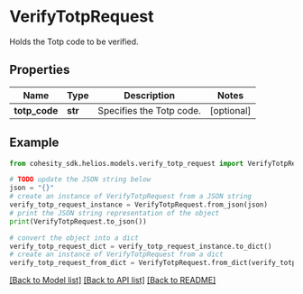 # VerifyTotpRequest

Holds the Totp code to be verified.

## Properties

Name | Type | Description | Notes
------------ | ------------- | ------------- | -------------
**totp_code** | **str** | Specifies the Totp code. | [optional] 

## Example

```python
from cohesity_sdk.helios.models.verify_totp_request import VerifyTotpRequest

# TODO update the JSON string below
json = "{}"
# create an instance of VerifyTotpRequest from a JSON string
verify_totp_request_instance = VerifyTotpRequest.from_json(json)
# print the JSON string representation of the object
print(VerifyTotpRequest.to_json())

# convert the object into a dict
verify_totp_request_dict = verify_totp_request_instance.to_dict()
# create an instance of VerifyTotpRequest from a dict
verify_totp_request_from_dict = VerifyTotpRequest.from_dict(verify_totp_request_dict)
```
[[Back to Model list]](../README.md#documentation-for-models) [[Back to API list]](../README.md#documentation-for-api-endpoints) [[Back to README]](../README.md)


